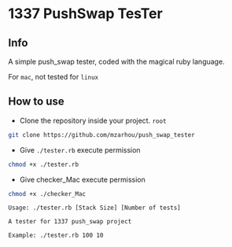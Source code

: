 # 1337 PushSwap TesTer 
## Info
A simple push_swap tester, coded with the magical ruby language.

For `mac`, not tested for `linux`
## How to use

- Clone the repository inside your project. `root`

```sh
git clone https://github.com/mzarhou/push_swap_tester
```

- Give `./tester.rb` execute permission

```sh
chmod +x ./tester.rb
```

- Give checker_Mac execute permission

```sh
chmod +x ./checker_Mac
```

```
Usage: ./tester.rb [Stack Size] [Number of tests]

A tester for 1337 push_swap project

Example: ./tester.rb 100 10
```


